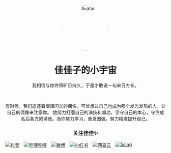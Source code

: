 <p align="center">
  <a href="https://jiajiazi.cc" target="_blank" rel="noopener noreferrer">
    <img width="144" height="144" style="border-radius: 50%" src="https://p3-pc.douyinpic.com/img/aweme-avatar/tos-cn-avt-0015_968374b5c68a103f8ffd3586149f23b9~c5_300x300.jpeg" alt="Avatar">
  </a>
</p>

<h1 align="center"/>佳佳子的小宇宙</h1>

<p align="center">
我相信与你终将旷日持久，于是才敢说一句来日方长。
</p>

<br/>

<p align="center">
有时候，我们追逐着熠熠闪光的偶像，可曾想过自己也成为那个发光发热的人，让自己的偶像来注意你。
她努力打磨自己的演技和唱功，坚守自己的本心，守住成名后各方的诱惑。而你努力学习，奋发图强，努力精进提升自己。
</p>

<h3 align="center">
关注佳佳✨
</h3>

<div style="display: flex; gap: 1em">
  <a href="https://www.douyin.com/user/MS4wLjABAAAA0AiK9Q4FlkTxKHo-b6Vi1ckA2Ybq-WNgJ-b5xXlULtI" target="_blank" rel="noopener noreferrer">
    <img src="https://cdn.jsdelivr.net/gh/jiajiajia-zz/.github@main/profile/static/douyin.svg" alt="抖音">
  </a>
  <a href="https://space./bilibili.com/18429568" target="_blank" rel="noopener noreferrer">
    <img src="https://cdn.jsdelivr.net/gh/jiajiajia-zz/.github@main/profile/static/bilibili.svg" alt="哔哩哔哩">
  </a>
  <a href="https://weibo.com/u/6201382716" target="_blank" rel="noopener noreferrer">
    <img src="https://cdn.jsdelivr.net/gh/jiajiajia-zz/.github@main/profile/static/weibo.svg" alt="微博">
  </a>
  <a href="https://www.xiaohongshu.com/user/profile/58e8b3b66a6a696804f89bb3" target="_blank" rel="noopener noreferrer">
    <img src="https://cdn.jsdelivr.net/gh/jiajiajia-zz/.github@main/profile/static/xiaohongshu.svg" alt="小红书">
  </a>
  <a href="https://music.163.com/#/artist?id=12799211" target="_blank" rel="noopener noreferrer">
    <img src="https://cdn.jsdelivr.net/gh/jiajiajia-zz/.github@main/profile/static/netease_cloud.svg" alt="网易云">
  </a>
  <a href="https://5sing.kugou.com/62584043/default.html" target="_blank" rel="noopener noreferrer">
    <img src="https://cdn.jsdelivr.net/gh/jiajiajia-zz/.github@main/profile/static/5sing.svg" alt="5sing">
  </a>
</div>
